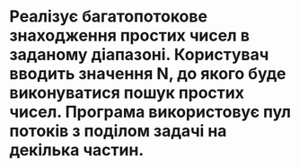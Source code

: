 # Реалізує багатопотокове знаходження простих чисел в заданому діапазоні. Користувач вводить значення N, до якого буде виконуватися пошук простих чисел. Програма використовує пул потоків з поділом задачі на декілька частин.

